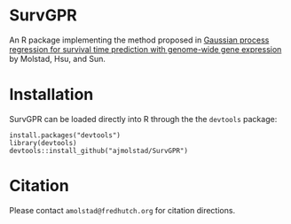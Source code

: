 # SurvGPR
An R package implementing the method proposed in [Gaussian process regression for survival time prediction with genome-wide gene expression](https://arxiv.org/abs/1808.10541) by Molstad, Hsu, and Sun. 

# Installation
SurvGPR can be loaded directly into R through the the `devtools` package:
```{r}
install.packages("devtools")
library(devtools)
devtools::install_github("ajmolstad/SurvGPR")
```
# Citation
Please contact `amolstad@fredhutch.org` for citation directions. 

